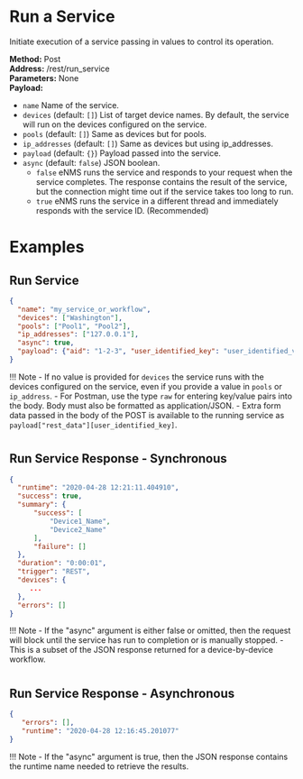 # Run a Service

Initiate execution of a service passing in values to control its operation.

**Method:** Post <br />
**Address:** /rest/run_service <br />
**Parameters:** None <br />
**Payload:**

 -   `name` Name of the service.
 -   `devices` (default: `[]`) List of target device names. By default, the
     service will run on the devices configured on the service.
 -   `pools` (default: `[]`) Same as devices but for pools.
 -   `ip_addresses` (default: `[]`) Same as devices but using ip_addresses.
 -   `payload` (default: `{}`) Payload passed into the service.
 -   `async` (default: `false`) JSON boolean.
     -   `false` eNMS runs the service and responds to your request
         when the service completes. The response contains
         the result of the service, but the connection might time out
         if the service takes too long to run.
     -   `true` eNMS runs the service in a different thread and
         immediately responds with the service ID. (Recommended)


#
# Examples
## Run Service
```json
{
  "name": "my_service_or_workflow",
  "devices": ["Washington"],
  "pools": ["Pool1", "Pool2"],
  "ip_addresses": ["127.0.0.1"],
  "async": true,
  "payload": {"aid": "1-2-3", "user_identified_key": "user_identified_value"}
}
```

!!! Note
    - If no value is provided for `devices` the service runs with
    the devices configured on the service, even if you provide a value
    in `pools` or `ip_address`.
    - For Postman, use the type `raw` for entering key/value pairs into
    the body. Body must also be formatted as application/JSON.
    - Extra form data passed in the body of the POST is
    available to the running service as `payload["rest_data"][user_identified_key]`.

#
## Run Service Response - Synchronous

```json
{
  "runtime": "2020-04-28 12:21:11.404910",
  "success": true,
  "summary": {
      "success": [
          "Device1_Name",
          "Device2_Name"
      ],
      "failure": []
  },
  "duration": "0:00:01",
  "trigger": "REST",
  "devices": {
     ...
  },
  "errors": []
}
```


!!! Note
    - If the "async" argument is either false or omitted, then the request
     will block until the service has run to completion or is manually
     stopped.
    - This is a subset of the JSON response returned for a device-by-device
     workflow.
#
## Run Service Response - Asynchronous

```json
{
   "errors": [],
   "runtime": "2020-04-28 12:16:45.201077"
}
```
!!! Note
    -  If the "async" argument is true, then the JSON response contains the runtime name needed to retrieve the results.